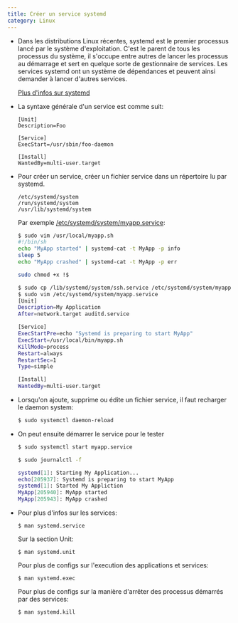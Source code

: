 ```yaml
---
title: Créer un service systemd
category: Linux
---
```


* Dans les distributions Linux récentes, systemd est le premier processus lancé par le système d'exploitation. C'est le parent de tous les processus du système, il s'occupe entre autres de lancer les processus au démarrage et sert en quelque sorte de gestionnaire de services. Les services systemd ont un système de dépendances et peuvent ainsi demander à lancer d'autres services.

    [Plus d'infos sur systemd](!linux/boot-init.html#systemd)

* La syntaxe générale d'un service est comme suit:

    ```
    [Unit]
    Description=Foo

    [Service]
    ExecStart=/usr/sbin/foo-daemon

    [Install]
    WantedBy=multi-user.target
    ```

* Pour créer un service, créer un fichier service dans un répertoire lu par systemd.

    ```
    /etc/systemd/system
    /run/systemd/system
    /usr/lib/systemd/system
    ```

  Par exemple <ins>/etc/systemd/system/myapp.service</ins>:

    ``` bash
    $ sudo vim /usr/local/myapp.sh
    #!/bin/sh
    echo "MyApp started" | systemd-cat -t MyApp -p info
    sleep 5
    echo "MyApp crashed" | systemd-cat -t MyApp -p err
    ```
    ``` bash
    sudo chmod +x !$
    ```
    ``` bash
    $ sudo cp /lib/systemd/system/ssh.service /etc/systemd/system/myapp.service
    $ sudo vim /etc/systemd/system/myapp.service
    [Unit]
    Description=My Application
    After=network.target auditd.service

    [Service]
    ExecStartPre=echo "Systemd is preparing to start MyApp"
    ExecStart=/usr/local/bin/myapp.sh
    KillMode=process
    Restart=always
    RestartSec=1
    Type=simple

    [Install]
    WantedBy=multi-user.target
    ```

* Lorsqu'on ajoute, supprime ou édite un fichier service, il faut recharger le daemon system:

    ``` bash
    $ sudo systemctl daemon-reload
    ```

* On peut ensuite démarrer le service pour le tester

    ``` bash
    $ sudo systemctl start myapp.service
    ```
    ``` bash
    $ sudo journalctl -f

    systemd[1]: Starting My Application...
    echo[205937]: Systemd is preparing to start MyApp
    systemd[1]: Started My Appliction
    MyApp[205940]: MyApp started
    MyApp[205943]: MyApp crashed
    ```

* Pour plus d'infos sur les services:

    ```
    $ man systemd.service
    ```

    Sur la section Unit:

    ```
    $ man systemd.unit
    ```

    Pour plus de configs sur l'execution des applications et services:

    ```
    $ man systemd.exec
    ```

    Pour plus de configs sur la manière d'arrêter des processus démarrés par des services:

    ```
    $ man systemd.kill
    ```